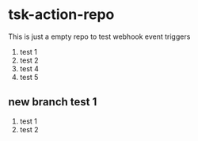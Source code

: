 # tsk-action-repo
This is just a empty repo to test webhook event triggers
1. test 1
2. test 2
3. test 4
4. test 5

## new branch test 1
1. test 1
2. test 2
